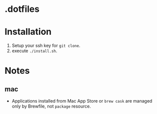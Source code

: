 .dotfiles
=========

# Installation

1. Setup your ssh key for `git clone`.
1. execute `./install.sh`.

# Notes

## mac

- Applications installed from Mac App Store or `brew cask` are managed only by Brewfile, not `package` resource.
